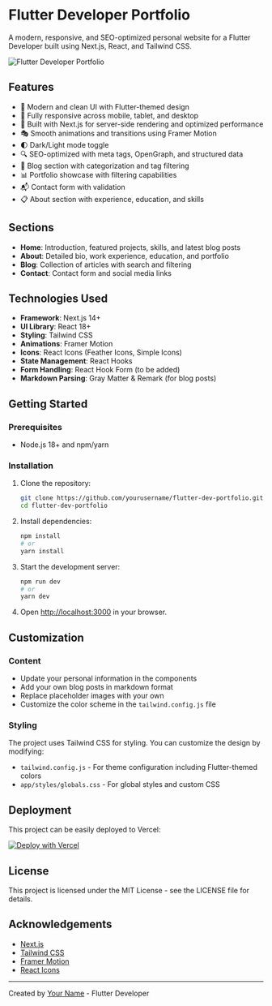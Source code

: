 # Flutter Developer Portfolio

A modern, responsive, and SEO-optimized personal website for a Flutter Developer built using Next.js, React, and Tailwind CSS.

![Flutter Developer Portfolio](./public/images/og-image.jpg)

## Features

- 🎨 Modern and clean UI with Flutter-themed design
- 📱 Fully responsive across mobile, tablet, and desktop
- 🚀 Built with Next.js for server-side rendering and optimized performance
- 🎭 Smooth animations and transitions using Framer Motion
- 🌓 Dark/Light mode toggle
- 🔍 SEO-optimized with meta tags, OpenGraph, and structured data
- 📝 Blog section with categorization and tag filtering
- 📊 Portfolio showcase with filtering capabilities
- 📬 Contact form with validation
- 📋 About section with experience, education, and skills

## Sections

- **Home**: Introduction, featured projects, skills, and latest blog posts
- **About**: Detailed bio, work experience, education, and portfolio
- **Blog**: Collection of articles with search and filtering
- **Contact**: Contact form and social media links

## Technologies Used

- **Framework**: Next.js 14+
- **UI Library**: React 18+
- **Styling**: Tailwind CSS
- **Animations**: Framer Motion
- **Icons**: React Icons (Feather Icons, Simple Icons)
- **State Management**: React Hooks
- **Form Handling**: React Hook Form (to be added)
- **Markdown Parsing**: Gray Matter & Remark (for blog posts)

## Getting Started

### Prerequisites

- Node.js 18+ and npm/yarn

### Installation

1. Clone the repository:
   ```bash
   git clone https://github.com/yourusername/flutter-dev-portfolio.git
   cd flutter-dev-portfolio
   ```

2. Install dependencies:
   ```bash
   npm install
   # or
   yarn install
   ```

3. Start the development server:
   ```bash
   npm run dev
   # or
   yarn dev
   ```

4. Open [http://localhost:3000](http://localhost:3000) in your browser.

## Customization

### Content

- Update your personal information in the components
- Add your own blog posts in markdown format
- Replace placeholder images with your own
- Customize the color scheme in the `tailwind.config.js` file

### Styling

The project uses Tailwind CSS for styling. You can customize the design by modifying:

- `tailwind.config.js` - For theme configuration including Flutter-themed colors
- `app/styles/globals.css` - For global styles and custom CSS

## Deployment

This project can be easily deployed to Vercel:

[![Deploy with Vercel](https://vercel.com/button)](https://vercel.com/new/clone?repository-url=https%3A%2F%2Fgithub.com%2Fyourusername%2Fflutter-dev-portfolio)

## License

This project is licensed under the MIT License - see the LICENSE file for details.

## Acknowledgements

- [Next.js](https://nextjs.org/)
- [Tailwind CSS](https://tailwindcss.com/)
- [Framer Motion](https://www.framer.com/motion/)
- [React Icons](https://react-icons.github.io/react-icons/)

---

Created by [Your Name](https://your-website.com) - Flutter Developer 